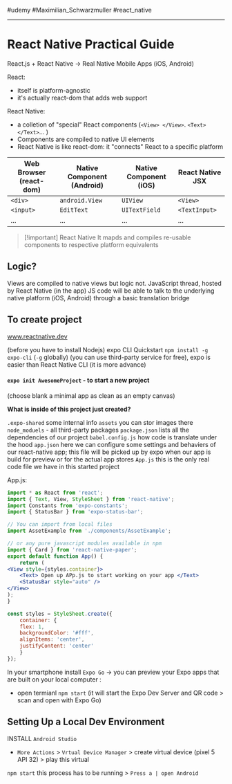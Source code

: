 #udemy #Maximilian_Schwarzmuller #react_native 


---
# React Native Practical Guide
React.js + React Native -> Real Native Mobile Apps (iOS, Android)

React:
- itself is platform-agnostic
- it's actually react-dom that adds web support

React Native:
- a colletion of "special" React components (`<View> </View>`. `<Text> </Text>`... )
- Components are compiled to native UI elements
- React Native is like react-dom: it "connects" React to a specific platform


Web Browser (react-dom) | Native Component (Android) | Native Component (iOS) | React Native JSX
---|---|---|---
`<div>` | `android.View` | `UIView` | `<View>`
`<input>` | `EditText` | `UITextField` | `<TextInput>`
... | ... | ... | ...


>[!important] React Native
>It mapds and compiles re-usable components to respective platform equivalents



## Logic?
Views are compiled to native views but logic not.
JavaScript thread, hosted by React Native (in the app)
JS code will be able to talk to the underlying native platform (iOS, Android) through a basic translation bridge


## To create project
www.reactnative.dev

(before you have to install Nodejs)
expo CLI Quickstart `npm install -g expo-cli`  (`-g` globally)
(you can use third-party service for free), expo is easier than React Native CLI (it is more advance)

#### `expo init AwesomeProject` - to start a new project
(choose blank a minimal app as clean as an empty canvas)

**What is inside of this project just created?**

`.expo-shared` some internal info
`assets` you can stor images there
`node_moduels` - all third-party packages
`package.json` lists all the dependencies of our project
`babel.config.js` how code is translate under the hood
`app.json` here we can configure some settings  and behaviers of our react-native app; this file will be picked up by expo  when our app is build for preview or for the actual app stores
`App.js` this is the only real code file we have in this started project

App.js:
```jsx
import * as React from 'react';
import { Text, View, StyleSheet } from 'react-native';
import Constants from 'expo-constants';
import { StatusBar } from 'expo-status-bar';

// You can import from local files
import AssetExample from './components/AssetExample';

// or any pure javascript modules available in npm
import { Card } from 'react-native-paper';
export default function App() {
	return (
<View style={styles.container}>
	<Text> Open up APp.js to start working on your app </Text>
	<StatusBar style="auto" />
</View>
);
}

const styles = StyleSheet.create({
	container: {
	flex: 1,
	backgroundColor: '#fff',
	alignItems: 'center',
	justifyContent: 'center'
	}
});
```
In your smartphone install `Expo Go` -> you can preview your Expo apps that are built on your local computer :
- open termianl `npm start` (it will start the Expo Dev Server and QR code > scan and open with Expo Go)


## Setting Up  a Local  Dev Environment
INSTALL `Android Studio`
- `More Actions` > `Vrtual Device Manager` > create virtual device (pixel 5 API 32) > play this virtual

`npm start` this process has to be running > `Press a | open Android` 












